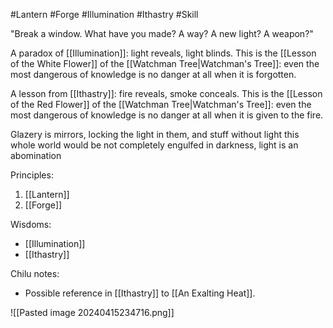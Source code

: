 #Lantern #Forge #Illumination #Ithastry #Skill 

"Break a window. What have you made? A way? A new light? A weapon?"

A paradox of [[Illumination]]: light reveals, light blinds. This is the [[Lesson of the White Flower]] of the [[Watchman Tree|Watchman's Tree]]: even the most dangerous of knowledge is no danger at all when it is forgotten. 

A lesson from [[Ithastry]]: fire reveals, smoke conceals. This is the [[Lesson of the Red Flower]] of the [[Watchman Tree|Watchman's Tree]]: even the most dangerous of knowledge is no danger at all when it is given to the fire.

Glazery is mirrors, locking the light in them, and stuff
without light this whole world would be not completely engulfed in darkness, light is an abomination

Principles:
1. [[Lantern]]
2. [[Forge]]

Wisdoms:
- [[Illumination]]
- [[Ithastry]]

Chilu notes:
- Possible reference in [[Ithastry]] to [[An Exalting Heat]].

![[Pasted image 20240415234716.png]]